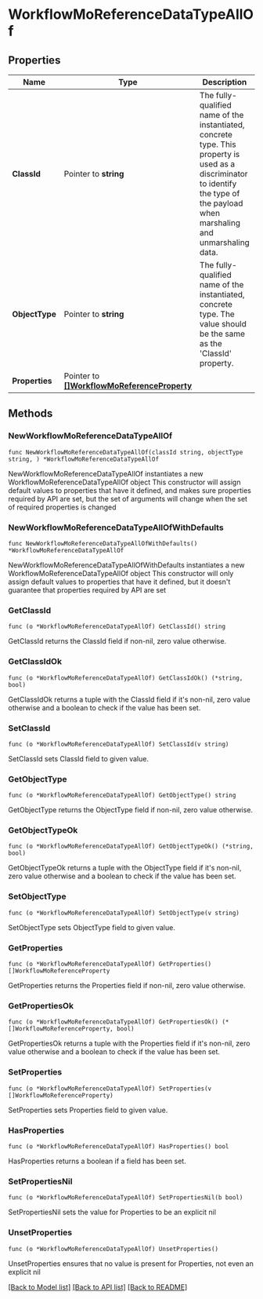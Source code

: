 # WorkflowMoReferenceDataTypeAllOf

## Properties

Name | Type | Description | Notes
------------ | ------------- | ------------- | -------------
**ClassId** | Pointer to **string** | The fully-qualified name of the instantiated, concrete type. This property is used as a discriminator to identify the type of the payload when marshaling and unmarshaling data. | [default to "workflow.MoReferenceDataType"]
**ObjectType** | Pointer to **string** | The fully-qualified name of the instantiated, concrete type. The value should be the same as the &#39;ClassId&#39; property. | [default to "workflow.MoReferenceDataType"]
**Properties** | Pointer to [**[]WorkflowMoReferenceProperty**](workflow.MoReferenceProperty.md) |  | [optional] 

## Methods

### NewWorkflowMoReferenceDataTypeAllOf

`func NewWorkflowMoReferenceDataTypeAllOf(classId string, objectType string, ) *WorkflowMoReferenceDataTypeAllOf`

NewWorkflowMoReferenceDataTypeAllOf instantiates a new WorkflowMoReferenceDataTypeAllOf object
This constructor will assign default values to properties that have it defined,
and makes sure properties required by API are set, but the set of arguments
will change when the set of required properties is changed

### NewWorkflowMoReferenceDataTypeAllOfWithDefaults

`func NewWorkflowMoReferenceDataTypeAllOfWithDefaults() *WorkflowMoReferenceDataTypeAllOf`

NewWorkflowMoReferenceDataTypeAllOfWithDefaults instantiates a new WorkflowMoReferenceDataTypeAllOf object
This constructor will only assign default values to properties that have it defined,
but it doesn't guarantee that properties required by API are set

### GetClassId

`func (o *WorkflowMoReferenceDataTypeAllOf) GetClassId() string`

GetClassId returns the ClassId field if non-nil, zero value otherwise.

### GetClassIdOk

`func (o *WorkflowMoReferenceDataTypeAllOf) GetClassIdOk() (*string, bool)`

GetClassIdOk returns a tuple with the ClassId field if it's non-nil, zero value otherwise
and a boolean to check if the value has been set.

### SetClassId

`func (o *WorkflowMoReferenceDataTypeAllOf) SetClassId(v string)`

SetClassId sets ClassId field to given value.


### GetObjectType

`func (o *WorkflowMoReferenceDataTypeAllOf) GetObjectType() string`

GetObjectType returns the ObjectType field if non-nil, zero value otherwise.

### GetObjectTypeOk

`func (o *WorkflowMoReferenceDataTypeAllOf) GetObjectTypeOk() (*string, bool)`

GetObjectTypeOk returns a tuple with the ObjectType field if it's non-nil, zero value otherwise
and a boolean to check if the value has been set.

### SetObjectType

`func (o *WorkflowMoReferenceDataTypeAllOf) SetObjectType(v string)`

SetObjectType sets ObjectType field to given value.


### GetProperties

`func (o *WorkflowMoReferenceDataTypeAllOf) GetProperties() []WorkflowMoReferenceProperty`

GetProperties returns the Properties field if non-nil, zero value otherwise.

### GetPropertiesOk

`func (o *WorkflowMoReferenceDataTypeAllOf) GetPropertiesOk() (*[]WorkflowMoReferenceProperty, bool)`

GetPropertiesOk returns a tuple with the Properties field if it's non-nil, zero value otherwise
and a boolean to check if the value has been set.

### SetProperties

`func (o *WorkflowMoReferenceDataTypeAllOf) SetProperties(v []WorkflowMoReferenceProperty)`

SetProperties sets Properties field to given value.

### HasProperties

`func (o *WorkflowMoReferenceDataTypeAllOf) HasProperties() bool`

HasProperties returns a boolean if a field has been set.

### SetPropertiesNil

`func (o *WorkflowMoReferenceDataTypeAllOf) SetPropertiesNil(b bool)`

 SetPropertiesNil sets the value for Properties to be an explicit nil

### UnsetProperties
`func (o *WorkflowMoReferenceDataTypeAllOf) UnsetProperties()`

UnsetProperties ensures that no value is present for Properties, not even an explicit nil

[[Back to Model list]](../README.md#documentation-for-models) [[Back to API list]](../README.md#documentation-for-api-endpoints) [[Back to README]](../README.md)


